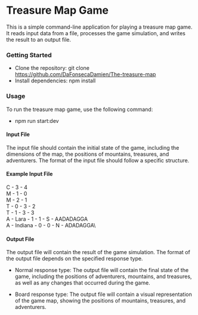 # Treasure Map Game
This is a simple command-line application for playing a treasure map game. It reads input data from a file, processes the game simulation, and writes the result to an output file.

### Getting Started
- Clone the repository: git clone https://github.com/DaFonsecaDamien/The-treasure-map
- Install dependencies: npm install
### Usage
To run the treasure map game, use the following command:

- npm run start:dev

#### Input File
The input file should contain the initial state of the game, including the dimensions of the map, the positions of mountains, treasures, and adventurers. The format of the input file should follow a specific structure.

#### Example Input File
C - 3 - 4\
M - 1 - 0\
M - 2 - 1\
T - 0 - 3 - 2\
T - 1 - 3 - 3\
A - Lara - 1 - 1 - S - AADADAGGA\
A - Indiana - 0 - 0 - N - ADADAGGA\

#### Output File
The output file will contain the result of the game simulation. The format of the output file depends on the specified response type.

- Normal response type: The output file will contain the final state of the game, including the positions of adventurers, mountains, and treasures, as well as any changes that occurred during the game.

- Board response type: The output file will contain a visual representation of the game map, showing the positions of mountains, treasures, and adventurers.
